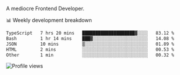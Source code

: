A mediocre Frontend Developer.

📊 Weekly development breakdown
<!--START_SECTION:waka-->

```txt
TypeScript   7 hrs 20 mins   ████████████████████▓░░░░   83.12 %
Bash         1 hr 14 mins    ███▓░░░░░░░░░░░░░░░░░░░░░   14.08 %
JSON         10 mins         ▒░░░░░░░░░░░░░░░░░░░░░░░░   01.89 %
HTML         2 mins          ░░░░░░░░░░░░░░░░░░░░░░░░░   00.53 %
Other        1 min           ░░░░░░░░░░░░░░░░░░░░░░░░░   00.32 %
```

<!--END_SECTION:waka-->

<img src="https://gpvc.arturio.dev/iqbalfasri" alt="Profile views"/>
